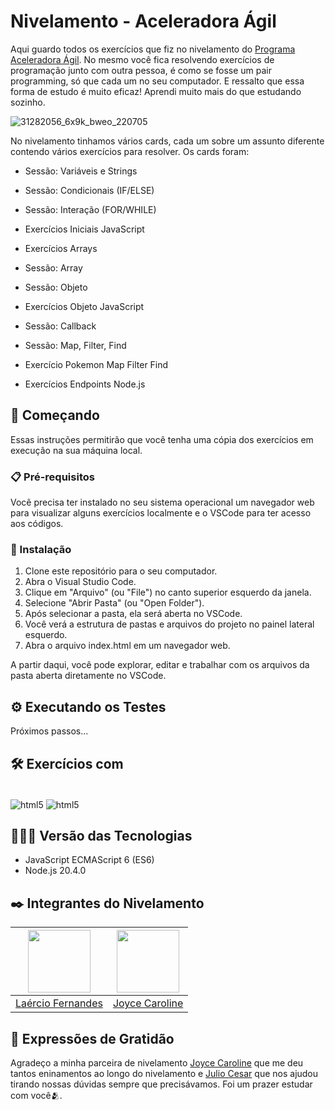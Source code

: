 # Nivelamento - Aceleradora Ágil

Aqui guardo todos os exercícios que fiz no nivelamento do [Programa Aceleradora Ágil](https://www.linkedin.com/school/aceleradora-%C3%A1gil/mycompany/). No mesmo você fica resolvendo exercícios de programação junto com outra pessoa, é como se fosse um pair programming, só que cada um no seu computador. E ressalto que essa forma de estudo é muito eficaz! Aprendi muito mais do que estudando sozinho.

![31282056_6x9k_bweo_220705](https://github.com/fernandesmelo/nivelamento-aceleradora-agil/assets/113717317/26b1acc5-d3a2-4cfa-88e1-b9fe9512bfeb)

No nivelamento tinhamos vários cards, cada um sobre um assunto diferente contendo vários exercícios para resolver. Os cards foram:

* Sessão: Variáveis e Strings
* Sessão: Condicionais (IF/ELSE)
* Sessão: Interação (FOR/WHILE)
* Exercícios Iniciais JavaScript
* Exercícios Arrays
* Sessão: Array
* Sessão: Objeto
* Exercícios Objeto JavaScript

* Sessão: Callback
* Sessão: Map, Filter, Find
* Exercício Pokemon Map Filter Find
* Exercícios Endpoints Node.js

## 🚀 Começando
Essas instruções permitirão que você tenha uma cópia dos exercícios em execução na sua máquina local.

### 📋 Pré-requisitos
Você precisa ter instalado  no seu sistema operacional um navegador web para visualizar alguns exercícios localmente e o VSCode para ter acesso aos códigos. 
### 🔧 Instalação

1. Clone este repositório para o seu computador.
2. Abra o Visual Studio Code.
3. Clique em "Arquivo" (ou "File") no canto superior esquerdo da janela.
4. Selecione "Abrir Pasta" (ou "Open Folder").
5. Após selecionar a pasta, ela será aberta no VSCode.
6. Você verá a estrutura de pastas e arquivos do projeto no painel lateral esquerdo.
7. Abra o arquivo index.html em um navegador web.

A partir daqui, você pode explorar, editar e trabalhar com os arquivos da pasta aberta diretamente no VSCode.

## ⚙️ Executando os Testes
Próximos passos...

## 🛠️ Exercícios com
<div style="display: inline-block"><br/>
  <img align="center" alt="html5" src="https://img.shields.io/badge/JavaScript-323330?style=for-the-badge&logo=javascript&logoColor=F7DF1E" />
  <img align="center" alt="html5" src="https://img.shields.io/badge/Node.js-43853D?style=for-the-badge&logo=node.js&logoColor=white" />
</div><br/>

## 👨🏽‍💻 Versão das Tecnologias
* JavaScript ECMAScript 6 (ES6)
* Node.js 20.4.0

## ✒️ Integrantes do Nivelamento
| <img src="https://github.com/fernandesmelo/carona-solidaria/assets/113717317/9bfaad36-461b-40fb-94c0-e80f575537a2" width="100" height="100" /> | <img src="https://github.com/fernandesmelo/nivelamento-aceleradora-agil/assets/113717317/bfaee705-3eac-43fd-8fce-614dd58e811f" width="100" height="100" /> 
|:-------------------------------------------------------:|:-------------------------------------------------------:|
| [Laércio Fernandes](https://www.linkedin.com/in/laercio-fernandes-desenvolvedor-web-front-end/) | [Joyce Caroline](https://www.linkedin.com/in/joyce-caroline-amorim/) 


## 🎁 Expressões de Gratidão
Agradeço a minha parceira de nivelamento [Joyce Caroline](https://www.linkedin.com/in/joyce-caroline-amorim/) que me deu tantos eninamentos ao longo do nivelamento e [Julio Cesar](https://www.linkedin.com/in/julio-cesar-30757223a/) que nos ajudou tirando nossas dúvidas sempre que precisávamos. Foi um prazer estudar com você🫂.


